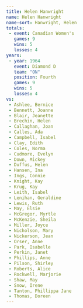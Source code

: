 ```yaml
---
title: Helen Hanwright
name: Helen Hanwright
name-sort: Hanwright, Helen
totals:
 - event: Canadian Women's
   games: 9
   wins: 5
   losses: 4
years:
 - year: 1964
   event: Diamond D
   team: "ON"
   position: Fourth
   games: 9
   wins: 5
   losses: 4
vs:
 - Ashlee, Bernice
 - Bennett, Joanne
 - Blair, Jeanette
 - Brechin, Helen
 - Callaghan, Joan
 - Calles, Ada
 - Campbell, Isabel
 - Clay, Edith
 - Coles, Norma
 - Cudmore, Evelyn
 - Down, Mickey
 - Duffus, Helen
 - Hansen, Ina
 - Ings, Connie
 - Knight, Kay
 - Krug, Kay
 - Leith, Isabel
 - Lenihan, Geraldine
 - Lewis, Ruth
 - May, Elsie
 - McGregor, Myrtle
 - McKenzie, Sheila
 - Miller, Joyce
 - Nicholson, Mary
 - Nickerson, Jean
 - Orser, Anne
 - Park, Isabelle
 - Perkin, Janet
 - Phillips, Anne
 - Pilson, Shirley
 - Roberts, Alice
 - Rockwell, Marjorie
 - Shaw, May
 - Snow, Irene
 - Tanton, Phillippa Jane
 - Thomas, Doreen
---
```

